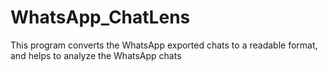 # WhatsApp_ChatLens
This program converts the WhatsApp exported chats to a readable format, and helps to analyze the WhatsApp chats 
